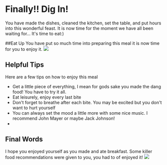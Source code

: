 # Finally!! Dig In! 


You have made the dishes, cleaned the kitchen, set the table, and put hours into this wonderful feast. It is now time for the moment we have all been waiting for... It's time to eat:) 

##Eat Up 
You have put so much time into preparing this meal it is now time for you to enjoy it. 
![](https://www.askideas.com/media/48/I-Regret-Nothing-Nothing-Funny-Eating-Meme-Image.jpg)

## Helpful Tips
Here are a few tips on how to enjoy this meal 

* Get a little piece of everything, I mean for gods sake you made the dang food! You have to try it all. 
* Eat leisurely, enjoy every last bite
* Don't forget to breathe after each bite. You may be excited but you don't want to hurt yourself
* You can always set the mood a little more with some nice music. I recommend John Mayer or maybe Jack Johnson! 
* 

## Final Words

I hope you enjoyed yourself as you made and ate breakfast. Some killer food recommendations were given to you, you had to of enjoyed it! 
![](http://4.bp.blogspot.com/-vUPvwNtkPEM/VAOM5aEBFZI/AAAAAAAADT0/gpp1y8siF-o/s1600/abc1.jpg)